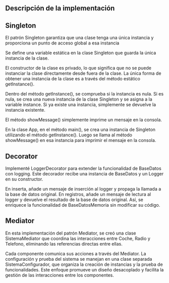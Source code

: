 
## Descripción de la implementación


## Singleton

 El patrón Singleton garantiza que una clase tenga una única instancia y proporciona un punto de acceso global a esa instancia

Se define una variable estática en la clase Singleton que guarda la única instancia de la clase. 

El constructor de la clase es privado, lo que significa que no se puede instanciar la clase directamente desde fuera de la clase. La única forma de obtener una instancia de la clase es a través del método estático getInstance().

Dentro del método getInstance(), se comprueba si la instancia es nula. Si es nula, se crea una nueva instancia de la clase Singleton y se asigna a la variable instance. Si ya existe una instancia, simplemente se devuelve la instancia existente.

El método showMessage() simplemente imprime un mensaje en la consola.

En la clase App, en el método main(), se crea una instancia de Singleton utilizando el método getInstance(). Luego se llama al método showMessage() en esa instancia para imprimir el mensaje en la consola.
## Decorator

Implementé LoggerDecorator para extender la funcionalidad de BaseDatos con logging. Este decorador recibe una instancia de BaseDatos y un Logger en su constructor. 

En inserta, añade un mensaje de inserción al logger y propaga la llamada a la base de datos original. En registros, añade un mensaje de lectura al logger y devuelve el resultado de la base de datos original. Así, se enriquece la funcionalidad de BaseDatosMemoria sin modificar su código.
## Mediator

En esta implementación del patrón Mediator, se creó una clase SistemaMediator que coordina las interacciones entre Coche, Radio y Telefono, eliminando las referencias directas entre ellas. 

Cada componente comunica sus acciones a través del Mediator. La configuración y prueba del sistema se manejan en una clase separada SistemaConfigurador, que organiza la creación de instancias y la prueba de funcionalidades. Este enfoque promueve un diseño desacoplado y facilita la gestión de las interacciones entre los componentes.
